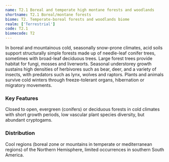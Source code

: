 ```yaml
---
name: T2.1 Boreal and temperate high montane forests and woodlands
shortname: T2.1 Boreal/montane forests
biome: T2. Temperate-boreal forests and woodlands biome
realm: ['Terrestrial']
code: T2.1
biomecode: T2
---
```


In boreal and mountainous cold, seasonally snow-prone climates, acid soils support structurally simple forests made up of needle-leaf conifer trees, sometimes with broad-leaf deciduous trees. Large forest trees provide habitat for fungi, mosses and liverworts. Seasonal understorey growth sustains high densities of herbivores such as bear, deer, and a variety of insects, with predators such as lynx, wolves and raptors. Plants and animals survive cold winters through freeze-tolerant organs, hibernation or migratory movements.

### Key Features

Closed to open, evergreen (conifers) or deciduous forests in cold climates with short growth periods, low vascular plant species diversity, but abundant cryptogams.

### Distribution

Cool regions (boreal zone or mountains in temperate or mediterranean regions) of the Northern Hemisphere, limited occurrences in southern South America.

